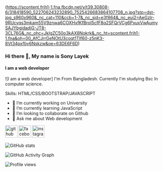 (https://scontent.frjh1-1.fna.fbcdn.net/v/t39.30808-6/318418590_522706243232890_7525426683864107708_n.jpg?stp=dst-jpg_s960x960&_nc_cat=110&ccb=1-7&_nc_sid=e3f864&_nc_eui2=AeGzlr-9RUcvqs3mkam55V9znwa6COXHxfKfBroI5cfF8q2SFQrVCg6PxuxVwAumySAJYbgidadjG-JT8-3CL76G&_nc_ohc=JkIgZC50o3kAX8Nokrk&_nc_ht=scontent.frjh1-1.fna&oh=00_AfCJrrGeNOtU3coqt1TIf60-z5nK3-8Vt34pxfby6Nskzw&oe=63DE6F6D)


### Hi there 👋, My name is Sony Layek
#### I am a web developer
![I am a web developer]
I'm From Bangladesh. Currently I'm studying Bsc In computer science. 

Skills: HTML/CSS/BOOTSTRAP/JAVASCRIPT

- 🔭 I’m currently working on University  
- 🌱 I’m currently learning JavaScript 
- 👯 I’m looking to collaborate on Github 
- 💬 Ask me about Web development 


[<img src='https://cdn.jsdelivr.net/npm/simple-icons@3.0.1/icons/github.svg' alt='github' height='40'>](https://github.com/https://github.com/layek44)  [<img src='https://cdn.jsdelivr.net/npm/simple-icons@3.0.1/icons/facebook.svg' alt='facebook' height='40'>](https://www.facebook.com/https://www.facebook.com/sony.layek44)  [<img src='https://cdn.jsdelivr.net/npm/simple-icons@3.0.1/icons/instagram.svg' alt='instagram' height='40'>](https://www.instagram.com/https://www.instagram.com/layek44//)  

![GitHub stats](https://github-readme-stats.vercel.app/api?username=https://github.com/layek44&show_icons=true)  

![GitHub Activity Graph](https://activity-graph.herokuapp.com/graph?username=https://github.com/layek44)  

![Profile views](https://gpvc.arturio.dev/https://github.com/layek44)  
